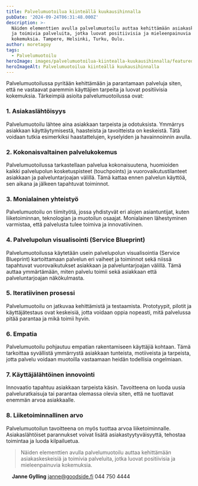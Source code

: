 ```yaml
---
title: Palvelumuotoilua kiinteällä kuukausihinnalla
pubDate: '2024-09-24T06:31:48.000Z'
description: >-
  Näiden elementtien avulla palvelumuotoilu auttaa kehittämään asiakaskeskeisiä
  ja toimivia palveluita, jotka luovat positiivisia ja mieleenpainuvia
  kokemuksia. Tampere, Helsinki, Turku, Oulu.
author: moretagoy
tags:
  - Palvelumuotoilu
heroImage: images/palvelumuotoilua-kiintealla-kuukausihinnalla/featured.png
heroImageAlt: Palvelumuotoilua kiinteällä kuukausihinnalla
---
```


Palvelumuotoilussa pyritään kehittämään ja parantamaan palveluja siten, että ne vastaavat paremmin käyttäjien tarpeita ja luovat positiivisia kokemuksia. Tärkeimpiä asioita palvelumuotoilussa ovat:

### 1\. **Asiakaslähtöisyys**

Palvelumuotoilu lähtee aina asiakkaan tarpeista ja odotuksista. Ymmärrys asiakkaan käyttäytymisestä, haasteista ja tavoitteista on keskeistä. Tätä voidaan tutkia esimerkiksi haastattelujen, kyselyiden ja havainnoinnin avulla.

### 2\. **Kokonaisvaltainen palvelukokemus**

Palvelumuotoilussa tarkastellaan palvelua kokonaisuutena, huomioiden kaikki palvelupolun kosketuspisteet (touchpoints) ja vuorovaikutustilanteet asiakkaan ja palveluntarjoajan välillä. Tämä kattaa ennen palvelun käyttöä, sen aikana ja jälkeen tapahtuvat toiminnot.

### 3\. **Monialainen yhteistyö**

Palvelumuotoilu on tiimityötä, jossa yhdistyvät eri alojen asiantuntijat, kuten liiketoiminnan, teknologian ja muotoilun osaajat. Monialainen lähestyminen varmistaa, että palvelusta tulee toimiva ja innovatiivinen.

### 4\. **Palvelupolun visualisointi (Service Blueprint)**

Palvelumuotoilussa käytetään usein palvelupolun visualisointia (Service Blueprint) kartoittamaan palvelun eri vaiheet ja toiminnot sekä niissä tapahtuvat vuorovaikutukset asiakkaan ja palveluntarjoajan välillä. Tämä auttaa ymmärtämään, miten palvelu toimii sekä asiakkaan että palveluntarjoajan näkökulmasta.

### 5\. **Iteratiivinen prosessi**

Palvelumuotoilu on jatkuvaa kehittämistä ja testaamista. Prototyypit, pilotit ja käyttäjätestaus ovat keskeisiä, jotta voidaan oppia nopeasti, mitä palvelussa pitää parantaa ja mikä toimii hyvin.

### 6\. **Empatia**

Palvelumuotoilu pohjautuu empatian rakentamiseen käyttäjiä kohtaan. Tämä tarkoittaa syvällistä ymmärrystä asiakkaan tunteista, motiiveista ja tarpeista, jotta palvelu voidaan muotoilla vastaamaan heidän todellisia ongelmiaan.

### 7\. **Käyttäjälähtöinen innovointi**

Innovaatio tapahtuu asiakkaan tarpeista käsin. Tavoitteena on luoda uusia palveluratkaisuja tai parantaa olemassa olevia siten, että ne tuottavat enemmän arvoa asiakkaalle.

### 8\. **Liiketoiminnallinen arvo**

Palvelumuotoilun tavoitteena on myös tuottaa arvoa liiketoiminnalle. Asiakaslähtöiset parannukset voivat lisätä asiakastyytyväisyyttä, tehostaa toimintaa ja luoda kilpailuetua.

> Näiden elementtien avulla palvelumuotoilu auttaa kehittämään asiakaskeskeisiä ja toimivia palveluita, jotka luovat positiivisia ja mieleenpainuvia kokemuksia.

    **Janne Gylling** janne@goodside.fi 044 750 4444